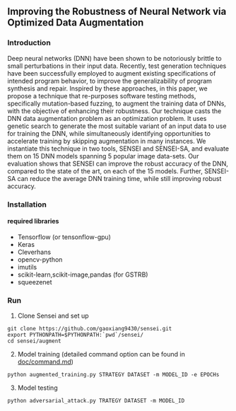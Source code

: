 ## Improving the Robustness of Neural Network via Optimized Data Augmentation ##


### Introduction ###

Deep neural networks (DNN) have been shown to be notoriously brittle to small perturbations in their input data. Recently, test generation techniques have been successfully employed to augment existing specifications of intended program behavior, to improve the generalizability of program synthesis and repair. Inspired by these approaches, in this paper, we propose a technique that re-purposes software testing methods, specifically mutation-based fuzzing, to augment the training data of DNNs, with the objective of enhancing their robustness. Our technique casts the DNN data augmentation problem as an optimization problem. It uses genetic search to generate the most suitable variant of an input data to use for training the DNN, while simultaneously identifying opportunities to accelerate training by skipping augmentation in many instances. We instantiate this technique in two tools, SENSEI and SENSEI-SA, and evaluate them on 15 DNN models spanning 5 popular image data-sets. Our evaluation shows that SENSEI can improve the robust accuracy of the DNN, compared to the state of the art, on each of the 15 models. Further, SENSEI-SA can reduce the average DNN training time, while still improving robust accuracy.

### Installation ###
#### required libraries ####
- Tensorflow (or tensonflow-gpu)
- Keras
- Cleverhans
- opencv-python
- imutils
- scikit-learn,scikit-image,pandas (for GSTRB)
- squeezenet


### Run ####
1. Clone Sensei and set up
```
git clone https://github.com/gaoxiang9430/sensei.git
export PYTHONPATH=$PYTHONPATH:`pwd`/sensei/
cd sensei/augment
```
2. Model training (detailed command option can be found in [doc/command.md](./doc/command.md))
```
python augmented_training.py STRATEGY DATASET -m MODEL_ID -e EPOCHs
```
3. Model testing
```
python adversarial_attack.py TRATEGY DATASET -m MODEL_ID
```

